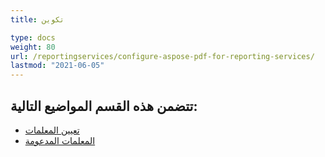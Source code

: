 ```yaml
---
title: تكوين

type: docs
weight: 80
url: /reportingservices/configure-aspose-pdf-for-reporting-services/
lastmod: "2021-06-05"
---
```


## تتضمن هذه القسم المواضيع التالية:

- [تعيين المعلمات](/pdf/reportingservices/setting-parameters/)
- [المعلمات المدعومة](/pdf/reportingservices/supported-parameters/)